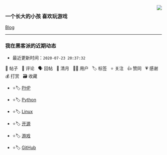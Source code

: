 <img align='right' src='https://github-readme-stats.vercel.app/api?username=1nfsr&show_icons=true&&hide=["contribs","issues","stars"]&&hide_border=true&&hide_title=true' />

### 一个长大的小孩 喜欢玩游戏 

 [Blog](https://infsr.me)

<hr />
<!--events start -->

### 我在黑客派的近期动态

 - 最近更新时间：`2020-07-23 20:37:32`

📝 帖子 &nbsp; 💬 评论 &nbsp; 🗣 回帖 &nbsp; 🌙 清月 &nbsp; 👨‍💻 用户 &nbsp; 🏷️ 标签 &nbsp; ⭐️ 关注 &nbsp; 👍 赞同 &nbsp; 💗 感谢 &nbsp; 💰 打赏 &nbsp; 🗃 收藏

* ⭐️🏷️ [PHP](https://hacpai.com/tag/php)

  > 
* ⭐️🏷️ [Python](https://hacpai.com/tag/python)

  > 
* ⭐️🏷️ [Linux](https://hacpai.com/tag/linux)

  > 
* ⭐️🏷️ [开源](https://hacpai.com/tag/opensource)

  > 
* ⭐️🏷️ [游戏](https://hacpai.com/tag/game)

  > 
* ⭐️🏷️ [GitHub](https://hacpai.com/tag/github)

  > 


<!--events end -->
